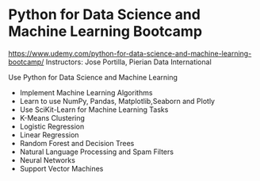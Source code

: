 # Python for Data Science and Machine Learning Bootcamp
https://www.udemy.com/python-for-data-science-and-machine-learning-bootcamp/
Instructors: Jose Portilla, Pierian Data International

Use Python for Data Science and Machine Learning
* Implement Machine Learning Algorithms
* Learn to use NumPy, Pandas, Matplotlib,Seaborn and Plotly
* Use SciKit-Learn for Machine Learning Tasks
* K-Means Clustering
* Logistic Regression
* Linear Regression
* Random Forest and Decision Trees
* Natural Language Processing and Spam Filters
* Neural Networks
* Support Vector Machines
